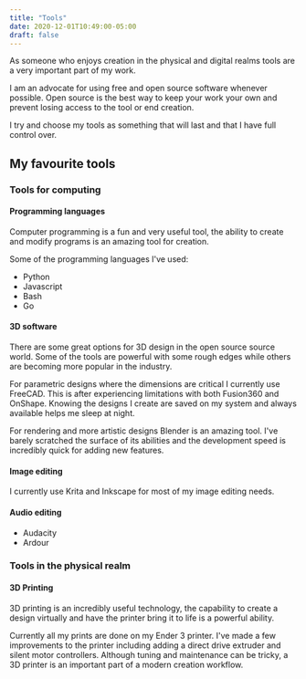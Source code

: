 ```yaml
---
title: "Tools"
date: 2020-12-01T10:49:00-05:00
draft: false
---
```


As someone who enjoys creation in the physical and digital realms tools are a very important part of my work.

I am an advocate for using free and open source software whenever possible. Open source is the best way to keep your work your own and prevent losing access to the tool or end creation.

I try and choose my tools as something that will last and that I have full control over.

## My favourite tools

### Tools for computing

#### Programming languages

Computer programming is a fun and very useful tool, the ability to create and modify programs is an amazing tool for creation.

Some of the programming languages I've used:

- Python
- Javascript
- Bash
- Go

#### 3D software

There are some great options for 3D design in the open source source world. Some of the tools are powerful with some rough edges while others are becoming more popular in the industry.

For parametric designs where the dimensions are critical I currently use FreeCAD. This is after experiencing limitations with both Fusion360 and OnShape. Knowing the designs I create are saved on my system and always available helps me sleep at night.

For rendering and more artistic designs Blender is an amazing tool. I've barely scratched the surface of its abilities and the development speed is incredibly quick for adding new features. 

#### Image editing

I currently use Krita and Inkscape for most of my image editing needs.

#### Audio editing

- Audacity
- Ardour

### Tools in the physical realm

#### 3D Printing

3D printing is an incredibly useful technology, the capability to create a design virtually and have the printer bring it to life is a powerful ability.

Currently all my prints are done on my Ender 3 printer. I've made a few improvements to the printer including adding a direct drive extruder and silent motor controllers. Although tuning and maintenance can be tricky, a 3D printer is an important part of a modern creation workflow.
